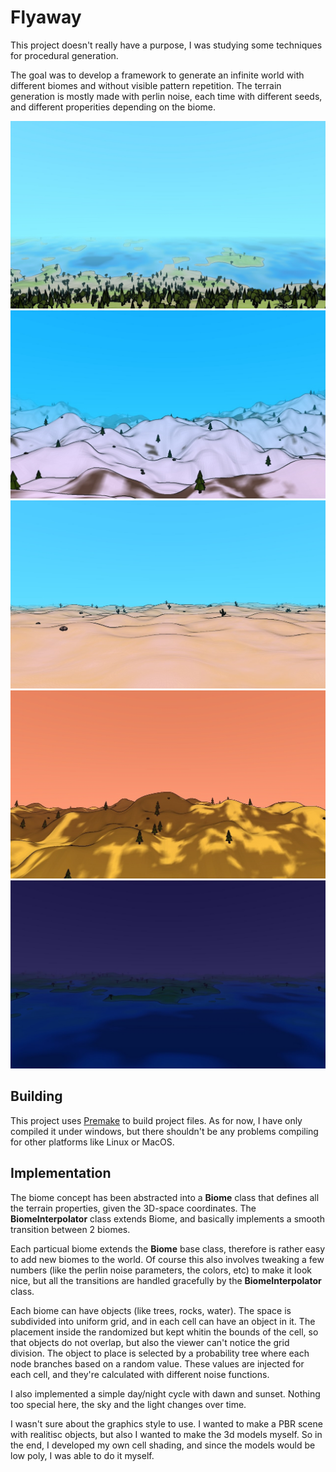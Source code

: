# Flyaway

This project doesn't really have a purpose, I was studying some techniques for procedural generation.

The goal was to develop a framework to generate an infinite world with different biomes and without visible pattern repetition. The terrain generation is mostly made with perlin noise, each time with different seeds, and different properities depending on the biome.

![Screenshot](https://github.com/erbuka/flyaway/blob/master/screenshots/flyaway1.jpg)
![Screenshot](https://github.com/erbuka/flyaway/blob/master/screenshots/flyaway2.jpg)
![Screenshot](https://github.com/erbuka/flyaway/blob/master/screenshots/flyaway3.jpg)
![Screenshot](https://github.com/erbuka/flyaway/blob/master/screenshots/flyaway4.jpg)
![Screenshot](https://github.com/erbuka/flyaway/blob/master/screenshots/flyaway5.jpg)

## Building

This project uses [Premake](https://premake.github.io/) to build project files. As for now, I have only compiled it under windows, but there shouldn't be any problems compiling for other platforms like Linux or MacOS.


## Implementation

The biome concept has been abstracted into a __Biome__ class that defines all the terrain properties, given the 3D-space coordinates.
The __BiomeInterpolator__ class extends Biome, and basically implements a smooth transition between 2 biomes.

Each particual biome extends the __Biome__ base class, therefore is rather easy to add new biomes to the world. Of course this also involves tweaking a few numbers (like the perlin noise parameters, the colors, etc) to make it look nice, but all the transitions are handled gracefully by the __BiomeInterpolator__ class.

Each biome can have objects (like trees, rocks, water). The space is subdivided into uniform grid, and in each cell can have an object in it. The placement inside the randomized but kept whitin the bounds of the cell, so that objects do not overlap, but also the viewer can't notice the grid division. The object to place is selected by a probability tree where each node branches based on a random value. These values are injected for each cell, and they're calculated with different noise functions.

I also implemented a simple day/night cycle with dawn and sunset. Nothing too special here, the sky and the light changes over time.

I wasn't sure about the graphics style to use. I wanted to make a PBR scene with realitisc objects, but also I wanted to make the 3d models myself. So in the end, I developed my own cell shading, and since the models would be low poly, I was able to do it myself.


